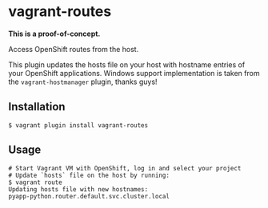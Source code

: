# vagrant-routes

**This is a proof-of-concept.**

Access OpenShift routes from the host.

This plugin updates the hosts file on your host with hostname entries of your
OpenShift applications. Windows support implementation is taken from the
`vagrant-hostmanager` plugin, thanks guys!

## Installation

```
$ vagrant plugin install vagrant-routes
```

## Usage

```
# Start Vagrant VM with OpenShift, log in and select your project
# Update `hosts` file on the host by running:
$ vagrant route
Updating hosts file with new hostnames:
pyapp-python.router.default.svc.cluster.local
```
